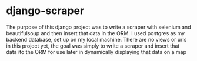 # django-scraper
The purpose of this django project was to write a scraper with selenium and beautifulsoup and then insert that data in the ORM. I used postgres as my backend database, set up on my local machine. There are no views or urls in this project yet, the goal was simply to write a scraper and insert that data ito the ORM for use later in dynamically displaying that data on a map
